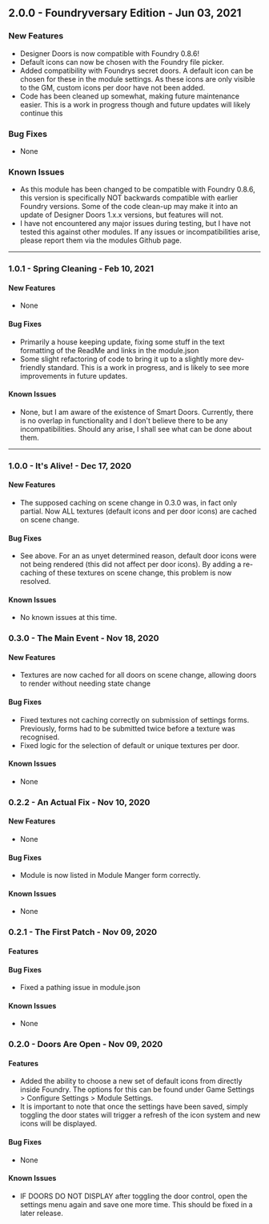 ## 2.0.0 - Foundryversary Edition - Jun 03, 2021
### New Features
* Designer Doors is now compatible with Foundry 0.8.6!
* Default icons can now be chosen with the Foundry file picker.
* Added compatibility with Foundrys secret doors. A default icon can be chosen for these in the module settings. As these icons are only visible to the GM, custom icons per door have not been added.
* Code has been cleaned up somewhat, making future maintenance easier. This is a work in progress though and future updates will likely continue this

### Bug Fixes
* None

### Known Issues
* As this module has been changed to be compatible with Foundry 0.8.6, this version is specifically NOT backwards compatible with earlier Foundry versions. Some of the code clean-up may make it into an update of Designer Doors 1.x.x versions, but features will not.
* I have not encountered any major issues during testing, but I have not tested this against other modules. If any issues or incompatibilities arise, please report them via the modules Github page.

---

### 1.0.1 - Spring Cleaning - Feb 10, 2021
#### New Features
* None

#### Bug Fixes
* Primarily a house keeping update, fixing some stuff in the text formatting of the ReadMe and links in the module.json
* Some slight refactoring of code to bring it up to a slightly more dev-friendly standard. This is a work in progress, and is likely to see more improvements in future updates.

#### Known Issues
* None, but I am aware of the existence of Smart Doors. Currently, there is no overlap in functionality and I don't believe there to be any  incompatibilities. Should any arise, I shall see what can be done about them.

---

### 1.0.0 - It's Alive! - Dec 17, 2020
#### New Features
* The supposed caching on scene change in 0.3.0 was, in fact only partial. Now ALL textures (default icons and per door icons) are cached on scene change.

#### Bug Fixes
* See above. For an as unyet determined reason, default door icons were not being rendered (this did not affect per door icons). By adding a re-caching of these textures on scene change, this problem is now resolved.

#### Known Issues
* No known issues at this time.

### 0.3.0 - The Main Event - Nov 18, 2020
#### New Features
* Textures are now cached for all doors on scene change, allowing doors to render without needing state change

#### Bug Fixes
* Fixed textures not caching correctly on submission of settings forms. Previously, forms had to be submitted twice before a texture was recognised.
* Fixed logic for the selection of default or unique textures per door.

#### Known Issues
* None

### 0.2.2 - An Actual Fix - Nov 10, 2020
#### New Features
* None

#### Bug Fixes
* Module is now listed in Module Manger form correctly.

#### Known Issues
* None

### 0.2.1 - The First Patch - Nov 09, 2020
#### Features

#### Bug Fixes
* Fixed a pathing issue in module.json

#### Known Issues
* None

### 0.2.0 - Doors Are Open - Nov 09, 2020
#### Features
* Added the ability to choose a new set of default icons from directly inside Foundry. The options for this can be found under Game Settings > Configure Settings > Module Settings.
* It is important to note that once the settings have been saved, simply toggling the door states will trigger a refresh of the icon system and new icons will be displayed.

#### Bug Fixes
* None

#### Known Issues
* IF DOORS DO NOT DISPLAY after toggling the door control, open the settings menu again and save one more time. This should be fixed in a later release.
